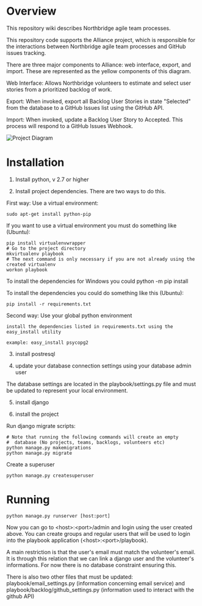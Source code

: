 Overview
========

This repository wiki describes Northbridge agile team processes.

This repository code supports the Alliance project, which is responsible for the interactions between Northbridge agile team processes and GitHub issues tracking.

There are three major components to Alliance: web interface, export, and import. These are represented as the yellow components of this diagram.

Web Interface: Allows Northbridge volunteers to estimate and select user stories from a prioritized backlog of work.

Export: When invoked, export all Backlog User Stories in state "Selected" from the database to a GitHub Issues list using the GitHub API.

Import: When invoked, update a Backlog User Story to Accepted. This process will respond to a GitHub Issues Webhook.

![Project Diagram](http://northbridgetech.org/images/alliance2.jpg)

Installation
============
1. Install python, v 2.7 or higher

2. Install project dependencies. There are two ways to do this.

First way: Use a virtual environment:

	sudo apt-get install python-pip

If you want to use a virtual environment you must do something like (Ubuntu):

	pip install virtualenvwrapper
	# Go to the project directory
	mkvirtualenv playbook
	# The next command is only necessary if you are not already using the created virtualenv
	workon playbook

To install the dependencies for Windows you could
	python -m pip install

To install the dependencies you could do something like this (Ubuntu):

	pip install -r requirements.txt

Second way: Use your global python environment

	install the dependencies listed in requirements.txt using the easy_install utility
	
	example: easy_install psycopg2

3. install postresql

4. update your database connection settings using your database admin user

The database settings are located in the playbook/settings.py file and must be updated to represent your local environment. 

5. install django

6. install the project

Run django migrate scripts:

	# Note that running the following commands will create an empty
	#  database (No projects, teams, backlogs, volunteers etc)
	python manage.py makemigrations
	python manage.py migrate

Create a superuser

	python manage.py createsuperuser

Running
=======

	python manage.py runserver [host:port]

Now you can go to \<host\>:\<port\>/admin and login using the user created above. You can create groups and regular users that will be used to login into the playbook application (\<host\>:\<port\>/playbook).

A main restriction is that the user's email must match the volunteer's email. It is through this relation that we can link a django user and the volunteer's informations. For now there is no database constraint ensuring this.


There is also two other files that must be updated: playbook/email_settings.py (information concerning email service) and playbook/backlog/github_settings.py (information used to interact with the github API)
